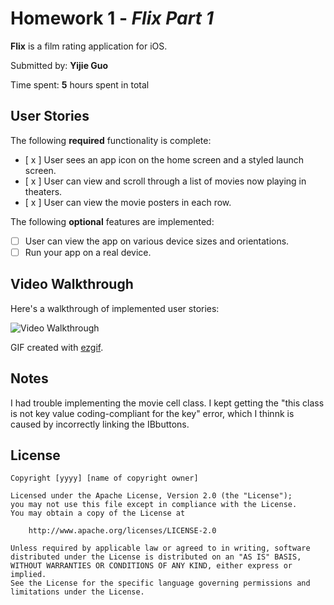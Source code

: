 # Homework 1 - *Flix Part 1*

**Flix** is a film rating application for iOS.

Submitted by: **Yijie Guo**

Time spent: **5** hours spent in total

## User Stories

The following **required** functionality is complete:
* [ x ] User sees an app icon on the home screen and a styled launch screen.
* [ x ] User can view and scroll through a list of movies now playing in theaters.
* [ x ] User can view the movie posters in each row.

The following **optional** features are implemented:

* [ ] User can view the app on various device sizes and orientations.
* [ ] Run your app on a real device.

## Video Walkthrough

Here's a walkthrough of implemented user stories:

<img src='https://i.imgur.com/0Qij1c9.gif' title='Video Walkthrough' width='' alt='Video Walkthrough' />

GIF created with [ezgif](https://ezgif.com/maker).

## Notes

I had trouble implementing the movie cell class. I kept getting the "this class is not key value coding-compliant for the key" error, which I thinnk is caused by incorrectly linking the IBbuttons.

## License

    Copyright [yyyy] [name of copyright owner]

    Licensed under the Apache License, Version 2.0 (the "License");
    you may not use this file except in compliance with the License.
    You may obtain a copy of the License at

        http://www.apache.org/licenses/LICENSE-2.0

    Unless required by applicable law or agreed to in writing, software
    distributed under the License is distributed on an "AS IS" BASIS,
    WITHOUT WARRANTIES OR CONDITIONS OF ANY KIND, either express or implied.
    See the License for the specific language governing permissions and
    limitations under the License.
